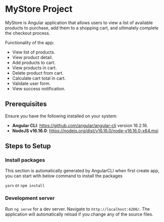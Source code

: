 # MyStore Project 

MyStore is Angular application that allows users to view a list of available products to purchase, add them to a shopping cart, and ultimately complete the checkout process.

Functionality of the app:
- View list of products.
- View product detail.
- Add products to cart.
- View products in cart.
- Delete product from cart.
- Calculate cart total in cart.
- Validate user form.
- View success notification.

## Prerequisites

Ensure you have the following installed on your system:

- **Angular CLI**: https://github.com/angular/angular-cli version 16.2.16.
- **NodeJS v16.16.0**: https://nodejs.org/dist/v16.16.0/node-v16.16.0-x64.msi

## Steps to Setup

### Install packages

This section is automatically generated by AngularCLI when first create app, you can start with below command to install the packages

`yarn` or `npm install`

### Development server

Run `ng serve` for a dev server. Navigate to `http://localhost:4200/`. The application will automatically reload if you change any of the source files.
